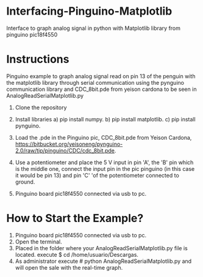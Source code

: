 # Interfacing-Pinguino-Matplotlib
Interface to graph analog signal in python with Matplotlib library from pinguino pic18f4550

# Instructions

Pinguino example to graph analog signal read on pin 13 of the penguin
with the matplotlib library through serial communication using the
pynguino communication library and CDC_8bit.pde from yeison cardona
to be seen in AnalogReadSerialMatplotlib.py

1) Clone the repository

2) Install libraries 
  a) pip install numpy.
  b) pip install matplotlib.
  c) pip install pynguino.
  
3) Load the .pde in the Pinguino pic, CDC_8bit.pde from Yeison Cardona, https://bitbucket.org/yeisoneng/pynguino-2.0/raw/tip/pinguino/CDC/cdc_8bit.pde.

4) Use a potentiometer and place the 5 V input in pin 'A', the 'B' pin which is the middle one, connect the input pin in the pic pinguino (in this case it would be pin 13) and pin 'C' 'of the potentiometer connected to ground.

5) Pinguino board pic18f4550 connected via usb to pc.


# How to Start the Example?
 1) Pinguino board pic18f4550 connected via usb to pc.
 2) Open the terminal.
 3) Placed in the folder where your AnalogReadSerialMatplotlib.py file is located. execute $ cd /home/usuario/Descargas.
 4) As administrator execute # python AnalogReadSerialMatplotlib.py and will open the sale with the real-time graph.

